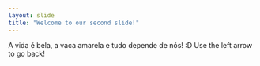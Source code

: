 ```yaml
---
layout: slide
title: "Welcome to our second slide!"
---
```

A vida é bela, a vaca amarela e tudo depende de nós! :D
Use the left arrow to go back!
